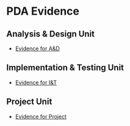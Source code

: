 # PDA Evidence

## Analysis & Design Unit
- [Evidence for A&D](./a_and_d/analysis_and_design_evidence.md)

## Implementation & Testing Unit
- [Evidence for I&T](./i_and_t/implementation_and_testing_evidence.md)

## Project Unit
- [Evidence for Project](./project/project_evidence.md)
